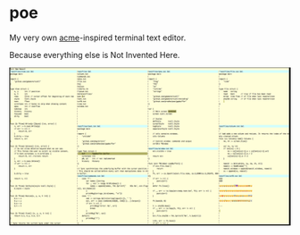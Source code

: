 # poe

My very own [acme](http://acme.cat-v.org/)-inspired terminal text editor.

Because everything else is Not Invented Here.

![poe](./poe.png)

